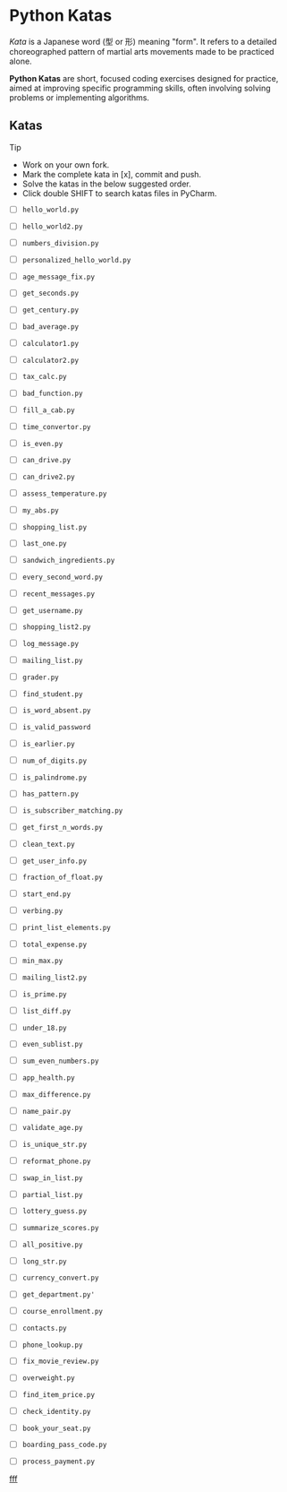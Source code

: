 # Python Katas

_Kata_ is a Japanese word (型 or 形) meaning "form". It refers to a detailed choreographed pattern of martial arts movements made to be practiced alone.

**Python Katas** are short, focused coding exercises designed for practice, aimed at improving specific programming skills, often involving solving problems or implementing algorithms.



## Katas

> [!TIP]
> - Work on your own fork.
> - Mark the complete kata in \[x], commit and push. 
> - Solve the katas in the below suggested order.
> - Click double SHIFT to search katas files in PyCharm.


- [ ] `hello_world.py`
- [ ] `hello_world2.py`
- [ ] `numbers_division.py`
- [ ] `personalized_hello_world.py`
- [ ] `age_message_fix.py`
- [ ] `get_seconds.py`
- [ ] `get_century.py`
- [ ] `bad_average.py`
- [ ] `calculator1.py`
- [ ] `calculator2.py`
- [ ] `tax_calc.py`
- [ ] `bad_function.py`
- [ ] `fill_a_cab.py`
- [ ] `time_convertor.py`
- [ ] `is_even.py`
- [ ] `can_drive.py`
- [ ] `can_drive2.py`
- [ ] `assess_temperature.py`

- [ ] `my_abs.py`
- [ ] `shopping_list.py`
- [ ] `last_one.py`
- [ ] `sandwich_ingredients.py`
- [ ] `every_second_word.py`
- [ ] `recent_messages.py`
- [ ] `get_username.py`
- [ ] `shopping_list2.py`
- [ ] `log_message.py`
- [ ] `mailing_list.py`
- [ ] `grader.py`
- [ ] `find_student.py`
- [ ] `is_word_absent.py`
- [ ] `is_valid_password`
- [ ] `is_earlier.py`
- [ ] `num_of_digits.py`
- [ ] `is_palindrome.py`
- [ ] `has_pattern.py`

- [ ] `is_subscriber_matching.py`
- [ ] `get_first_n_words.py`
- [ ] `clean_text.py`
- [ ] `get_user_info.py`
- [ ] `fraction_of_float.py`
- [ ] `start_end.py`
- [ ] `verbing.py`
- [ ] `print_list_elements.py`
- [ ] `total_expense.py`
- [ ] `min_max.py`
- [ ] `mailing_list2.py`
- [ ] `is_prime.py`
- [ ] `list_diff.py`
- [ ] `under_18.py`
- [ ] `even_sublist.py`
- [ ] `sum_even_numbers.py`
- [ ] `app_health.py`
- [ ] `max_difference.py`
- [ ] `name_pair.py`
- [ ] `validate_age.py`

- [ ] `is_unique_str.py`     
- [ ] `reformat_phone.py`    
- [ ] `swap_in_list.py`      
- [ ] `partial_list.py`      
- [ ] `lottery_guess.py`     
- [ ] `summarize_scores.py`  
- [ ] `all_positive.py`      
- [ ] `long_str.py`          
- [ ] `currency_convert.py`  
- [ ] `get_department.py'`   
- [ ] `course_enrollment.py` 
- [ ] `contacts.py`          
- [ ] `phone_lookup.py`      
- [ ] `fix_movie_review.py`  
- [ ] `overweight.py`        
- [ ] `find_item_price.py`   
- [ ] `check_identity.py`    
- [ ] `book_your_seat.py`    
- [ ] `boarding_pass_code.py`
- [ ] `process_payment.py`

[fff](../../)
